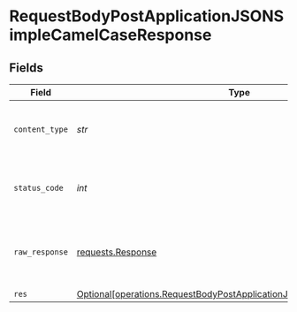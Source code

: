 # RequestBodyPostApplicationJSONSimpleCamelCaseResponse


## Fields

| Field                                                                                                                                                | Type                                                                                                                                                 | Required                                                                                                                                             | Description                                                                                                                                          |
| ---------------------------------------------------------------------------------------------------------------------------------------------------- | ---------------------------------------------------------------------------------------------------------------------------------------------------- | ---------------------------------------------------------------------------------------------------------------------------------------------------- | ---------------------------------------------------------------------------------------------------------------------------------------------------- |
| `content_type`                                                                                                                                       | *str*                                                                                                                                                | :heavy_check_mark:                                                                                                                                   | HTTP response content type for this operation                                                                                                        |
| `status_code`                                                                                                                                        | *int*                                                                                                                                                | :heavy_check_mark:                                                                                                                                   | HTTP response status code for this operation                                                                                                         |
| `raw_response`                                                                                                                                       | [requests.Response](https://requests.readthedocs.io/en/latest/api/#requests.Response)                                                                | :heavy_check_mark:                                                                                                                                   | Raw HTTP response; suitable for custom response parsing                                                                                              |
| `res`                                                                                                                                                | [Optional[operations.RequestBodyPostApplicationJSONSimpleCamelCaseRes]](../../models/operations/requestbodypostapplicationjsonsimplecamelcaseres.md) | :heavy_minus_sign:                                                                                                                                   | OK                                                                                                                                                   |